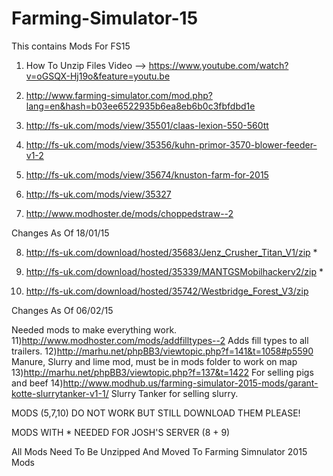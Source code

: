# Farming-Simulator-15
This contains Mods For FS15

1) How To Unzip Files Video --> https://www.youtube.com/watch?v=oGSQX-Hj19o&feature=youtu.be

2) http://www.farming-simulator.com/mod.php?lang=en&hash=b03ee6522935b6ea8eb6b0c3fbfdbd1e

3) http://fs-uk.com/mods/view/35501/claas-lexion-550-560tt

4) http://fs-uk.com/mods/view/35356/kuhn-primor-3570-blower-feeder-v1-2

5) http://fs-uk.com/mods/view/35674/knuston-farm-for-2015 

6) http://fs-uk.com/mods/view/35327

7) http://www.modhoster.de/mods/choppedstraw--2 

Changes As Of 18/01/15

8) http://fs-uk.com/download/hosted/35683/Jenz_Crusher_Titan_V1/zip *

9) http://fs-uk.com/download/hosted/35339/MANTGSMobilhackerv2/zip *

10) http://fs-uk.com/download/hosted/35742/Westbridge_Forest_V3/zip

 Changes As Of 06/02/15
 
 Needed mods to make everything work.
11)http://www.modhoster.com/mods/addfilltypes--2 Adds fill types to all trailers.
12)http://marhu.net/phpBB3/viewtopic.php?f=141&t=1058#p5590 Manure, Slurry and lime mod, must be in mods folder to work on map
13)http://marhu.net/phpBB3/viewtopic.php?f=137&t=1422 For selling pigs and beef
14)http://www.modhub.us/farming-simulator-2015-mods/garant-kotte-slurrytanker-v1-1/ Slurry Tanker for selling slurry.

MODS (5,7,10) DO NOT WORK BUT STILL DOWNLOAD THEM PLEASE!

MODS WITH * NEEDED FOR JOSH'S SERVER (8 + 9)

All Mods Need To Be Unzipped
And Moved To Farming Simnulator 2015 Mods


